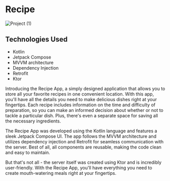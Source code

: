 # Recipe

![Project (1)](https://github.com/sharik-h/Jetpack-compose-recipe-app/assets/83115285/6c74f7f4-3cff-42a8-a1aa-1950eb04a98f)


## Technologies Used
- Kotlin
- Jetpack Compose
- MVVM architecture
- Dependency Injection
- Retrofit
- Ktor


Introducing the Recipe App, a simply designed application that allows you to store all your favorite recipes in one convenient location. With this app, you'll have all the details you need to make delicious dishes right at your fingertips. Each recipe includes information on the time and difficulty of preparation, so you can make an informed decision about whether or not to tackle a particular dish. Plus, there's even a separate space for saving all the necessary ingredients.

The Recipe App was developed using the Kotlin language and features a sleek Jetpack Compose UI. The app follows the MVVM architecture and utilizes dependency injection and Retrofit for seamless communication with the server. Best of all, all components are reusable, making the code clean and easy to maintain.

But that's not all - the server itself was created using Ktor and is incredibly user-friendly. With the Recipe App, you'll have everything you need to create mouth-watering meals right at your fingertips.
